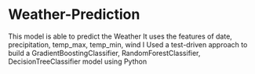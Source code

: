 # Weather-Prediction
This model is able to predict the Weather
It uses the features of date, precipitation, temp_max, temp_min, wind
I Used a test-driven approach to build a GradientBoostingClassifier, RandomForestClassifier, DecisionTreeClassifier model using Python
